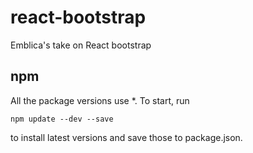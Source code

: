 # react-bootstrap
Emblica's take on React bootstrap

## npm
All the package versions use \*. To start, run
```
npm update --dev --save
```
to install latest versions and save those to package.json.
